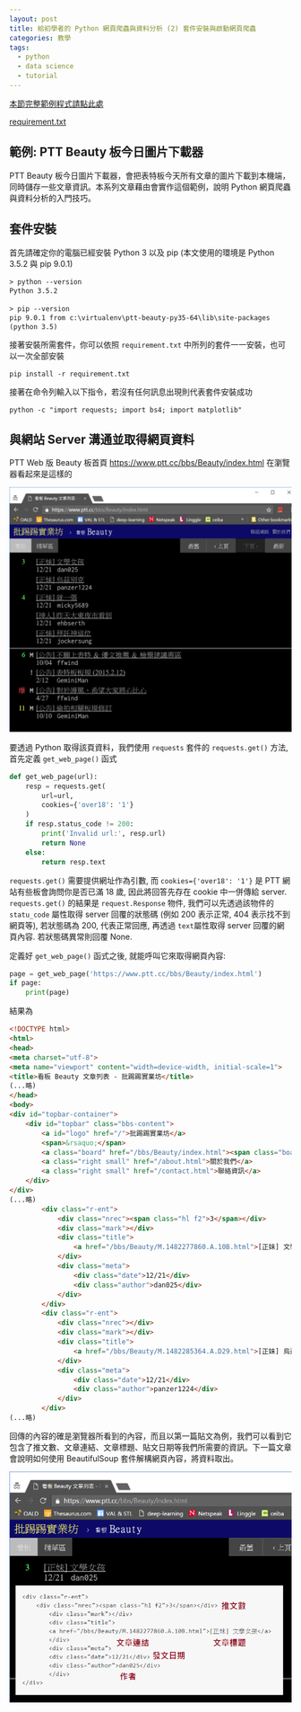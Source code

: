 ```yaml
---
layout: post
title: 給初學者的 Python 網頁爬蟲與資料分析 (2) 套件安裝與啟動網頁爬蟲
categories: 教學
tags:
  - python
  - data science
  - tutorial
---
```


[本節完整範例程式請點此處](https://gist.github.com/jwlin/b6063fddff863b8e9405e519d38c3c9f)

[requirement.txt](https://gist.github.com/jwlin/f75a455d2702d0742bf8102a79e8eb34)

## 範例: PTT Beauty 板今日圖片下載器

PTT Beauty 板今日圖片下載器，會把表特板今天所有文章的圖片下載到本機端，同時儲存一些文章資訊。本系列文章藉由會實作這個範例，說明 Python 網頁爬蟲與資料分析的入門技巧。

## 套件安裝

首先請確定你的電腦已經安裝 Python 3 以及 pip (本文使用的環境是 Python 3.5.2 與 pip 9.0.1)

```
> python --version
Python 3.5.2

> pip --version
pip 9.0.1 from c:\virtualenv\ptt-beauty-py35-64\lib\site-packages (python 3.5)
```

接著安裝所需套件，你可以依照 `requirement.txt` 中所列的套件一一安裝，也可以一次全部安裝

```
pip install -r requirement.txt
```

接著在命令列輸入以下指令，若沒有任何訊息出現則代表套件安裝成功

```
python -c "import requests; import bs4; import matplotlib"
```

## 與網站 Server 溝通並取得網頁資料

PTT Web 版 Beauty 板首頁 https://www.ptt.cc/bbs/Beauty/index.html 在瀏覽器看起來是這樣的

![2016-12-20-1](https://raw.githubusercontent.com/jwlin/jwlin.github.io/master/images/161220-python-ds-tutorial-2-1.png)

要透過 Python 取得該頁資料，我們使用 `requests` 套件的 `requests.get()` 方法, 首先定義 `get_web_page()` 函式

``` python
def get_web_page(url):
    resp = requests.get(
        url=url,
        cookies={'over18': '1'}
    )
    if resp.status_code != 200:
        print('Invalid url:', resp.url)
        return None
    else:
        return resp.text
```

`requests.get()` 需要提供網址作為引數, 而 `cookies={'over18': '1'}` 是 PTT 網站有些板會詢問你是否已滿 18 歲, 因此將回答先存在 cookie 中一併傳給 server. `requests.get()` 的結果是 `request.Response` 物件, 我們可以先透過該物件的 `statu_code` 屬性取得 server 回覆的狀態碼 (例如 200 表示正常, 404 表示找不到網頁等), 若狀態碼為 200, 代表正常回應, 再透過 `text`屬性取得 server 回覆的網頁內容. 若狀態碼異常則回覆 None.

定義好 `get_web_page()` 函式之後, 就能呼叫它來取得網頁內容:

``` python
page = get_web_page('https://www.ptt.cc/bbs/Beauty/index.html')
if page:
	print(page)
``` 

結果為

``` html
<!DOCTYPE html>
<html>
<head>
<meta charset="utf-8">
<meta name="viewport" content="width=device-width, initial-scale=1">
<title>看板 Beauty 文章列表 - 批踢踢實業坊</title>
(...略)
</head>
<body>
<div id="topbar-container">
	<div id="topbar" class="bbs-content">
		<a id="logo" href="/">批踢踢實業坊</a>
		<span>&rsaquo;</span>
		<a class="board" href="/bbs/Beauty/index.html"><span class="board-label">看板 </span>Beauty</a>
		<a class="right small" href="/about.html">關於我們</a>
		<a class="right small" href="/contact.html">聯絡資訊</a>
	</div>
</div>
(...略)
		<div class="r-ent">
			<div class="nrec"><span class="hl f2">3</span></div>
			<div class="mark"></div>
			<div class="title">
				<a href="/bbs/Beauty/M.1482277860.A.10B.html">[正妹] 文學女孩</a>
			</div>
			<div class="meta">
				<div class="date">12/21</div>
				<div class="author">dan025</div>
			</div>
		</div>
		<div class="r-ent">
			<div class="nrec"></div>
			<div class="mark"></div>
			<div class="title">
				<a href="/bbs/Beauty/M.1482285364.A.D29.html">[正妹] 烏茲別克</a>
			</div>
			<div class="meta">
				<div class="date">12/21</div>
				<div class="author">panzer1224</div>
			</div>
		</div>
(...略)
```

回傳的內容的確是瀏覽器所看到的內容，而且以第一篇貼文為例，我們可以看到它包含了推文數、文章連結、文章標題、貼文日期等我們所需要的資訊。下一篇文章會說明如何使用 BeautifulSoup 套件解構網頁內容，將資料取出。

![2016-12-20-2](https://raw.githubusercontent.com/jwlin/jwlin.github.io/master/images/161220-python-ds-tutorial-2-2.png)

